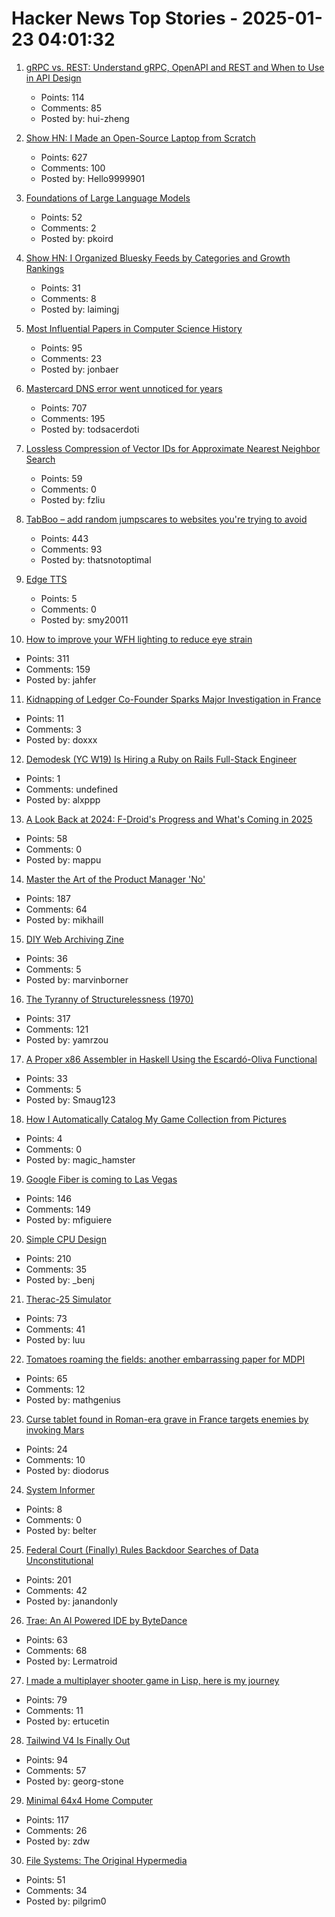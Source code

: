 # Hacker News Top Stories - 2025-01-23 04:01:32

1. [gRPC vs. REST: Understand gRPC, OpenAPI and REST and When to Use in API Design](https://cloud.google.com/blog/products/api-management/understanding-grpc-openapi-and-rest-and-when-to-use-them)
   - Points: 114
   - Comments: 85
   - Posted by: hui-zheng

2. [Show HN: I Made an Open-Source Laptop from Scratch](https://www.byran.ee/posts/creation/)
   - Points: 627
   - Comments: 100
   - Posted by: Hello9999901

3. [Foundations of Large Language Models](https://arxiv.org/abs/2501.09223)
   - Points: 52
   - Comments: 2
   - Posted by: pkoird

4. [Show HN: I Organized Bluesky Feeds by Categories and Growth Rankings](https://www.bskyinfo.com/feeds/)
   - Points: 31
   - Comments: 8
   - Posted by: laimingj

5. [Most Influential Papers in Computer Science History](https://terriblesoftware.org/2025/01/22/the-7-most-influential-papers-in-computer-science-history/)
   - Points: 95
   - Comments: 23
   - Posted by: jonbaer

6. [Mastercard DNS error went unnoticed for years](https://krebsonsecurity.com/2025/01/mastercard-dns-error-went-unnoticed-for-years/)
   - Points: 707
   - Comments: 195
   - Posted by: todsacerdoti

7. [Lossless Compression of Vector IDs for Approximate Nearest Neighbor Search](https://arxiv.org/abs/2501.10479)
   - Points: 59
   - Comments: 0
   - Posted by: fzliu

8. [TabBoo – add random jumpscares to websites you're trying to avoid](https://tabboo.xyz/)
   - Points: 443
   - Comments: 93
   - Posted by: thatsnotoptimal

9. [Edge TTS](https://github.com/rany2/edge-tts)
   - Points: 5
   - Comments: 0
   - Posted by: smy20011

10. [How to improve your WFH lighting to reduce eye strain](https://rustle.ca/posts/articles/work-from-home-lighting)
   - Points: 311
   - Comments: 159
   - Posted by: jahfer

11. [Kidnapping of Ledger Co-Founder Sparks Major Investigation in France](https://www.leberry.fr/vierzon-18100/faits-divers/enlevement-de-l-un-des-cofondateurs-de-la-start-up-ledger-vaste-enquete-dans-le-cher_14629928/)
   - Points: 11
   - Comments: 3
   - Posted by: doxxx

12. [Demodesk (YC W19) Is Hiring a Ruby on Rails Full-Stack Engineer](https://demodesk.com/careers?utm_source=hn)
   - Points: 1
   - Comments: undefined
   - Posted by: alxppp

13. [A Look Back at 2024: F-Droid's Progress and What's Coming in 2025](https://f-droid.org/2025/01/21/a-look-back-at-2024-f-droids-progress-and-whats-coming-in-2025.html)
   - Points: 58
   - Comments: 0
   - Posted by: mappu

14. [Master the Art of the Product Manager 'No'](https://LetsNotDoThat.com)
   - Points: 187
   - Comments: 64
   - Posted by: mikhaill

15. [DIY Web Archiving Zine](https://zinebakery.com//homemade-zines/bakeshop-2-diywebarchiving)
   - Points: 36
   - Comments: 5
   - Posted by: marvinborner

16. [The Tyranny of Structurelessness (1970)](https://www.jofreeman.com/joreen/tyranny.htm)
   - Points: 317
   - Comments: 121
   - Posted by: yamrzou

17. [A Proper x86 Assembler in Haskell Using the Escardó-Oliva Functional](http://blog.vmchale.com/article/escardo-oliva-functional)
   - Points: 33
   - Comments: 5
   - Posted by: Smaug123

18. [How I Automatically Catalog My Game Collection from Pictures](https://medium.com/@rafaelbenari/how-i-automatically-catalog-my-game-collection-from-pictures-79416ae4b32c)
   - Points: 4
   - Comments: 0
   - Posted by: magic_hamster

19. [Google Fiber is coming to Las Vegas](https://fiber.googleblog.com/2025/01/las-vegas-get-ready-for-your-close-up.html)
   - Points: 146
   - Comments: 149
   - Posted by: mfiguiere

20. [Simple CPU Design](http://simplecpudesign.com/)
   - Points: 210
   - Comments: 35
   - Posted by: _benj

21. [Therac-25 Simulator](http://web.mit.edu/6.033/2007/wwwdocs/assignments/handson-therac.html)
   - Points: 73
   - Comments: 41
   - Posted by: luu

22. [Tomatoes roaming the fields: another embarrassing paper for MDPI](http://deevybee.blogspot.com/2025/01/tomatoes-roaming-fields-and-canaries-in.html)
   - Points: 65
   - Comments: 12
   - Posted by: mathgenius

23. [Curse tablet found in Roman-era grave in France targets enemies by invoking Mars](https://www.livescience.com/archaeology/curse-tablet-found-in-roman-era-grave-in-france-targets-enemies-by-invoking-mars-the-god-of-war)
   - Points: 24
   - Comments: 10
   - Posted by: diodorus

24. [System Informer](https://systeminformer.com/)
   - Points: 8
   - Comments: 0
   - Posted by: belter

25. [Federal Court (Finally) Rules Backdoor Searches of Data Unconstitutional](https://www.eff.org/deeplinks/2025/01/victory-federal-court-finally-rules-backdoor-searches-702-data-unconstitutional)
   - Points: 201
   - Comments: 42
   - Posted by: janandonly

26. [Trae: An AI Powered IDE by ByteDance](https://www.trae.ai/home)
   - Points: 63
   - Comments: 68
   - Posted by: Lermatroid

27. [I made a multiplayer shooter game in Lisp, here is my journey](https://ertu.dev/posts/i-made-an-online-shooter-game-in-lisp/)
   - Points: 79
   - Comments: 11
   - Posted by: ertucetin

28. [Tailwind V4 Is Finally Out](https://tailwindcss.com/blog/tailwindcss-v4)
   - Points: 94
   - Comments: 57
   - Posted by: georg-stone

29. [Minimal 64x4 Home Computer](https://github.com/slu4coder/Minimal-64x4-Home-Computer)
   - Points: 117
   - Comments: 26
   - Posted by: zdw

30. [File Systems: The Original Hypermedia](https://jon.work/og/)
   - Points: 51
   - Comments: 34
   - Posted by: pilgrim0

